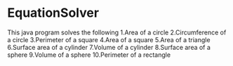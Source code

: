 # EquationSolver
This java program solves the following
  1.Area of a circle
  2.Circumference of a circle
  3.Perimeter of a square
  4.Area of a square
  5.Area of a triangle
  6.Surface area of a cylinder
  7.Volume of a cylinder
  8.Surface area of a sphere
  9.Volume of a sphere
  10.Perimeter of a rectangle
